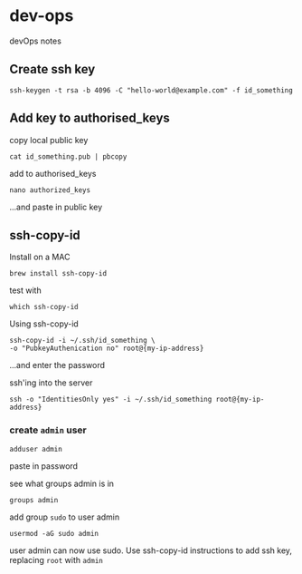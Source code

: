 # dev-ops
devOps notes

## Create ssh key
```
ssh-keygen -t rsa -b 4096 -C "hello-world@example.com" -f id_something
```
## Add key to authorised_keys

copy local public key
```
cat id_something.pub | pbcopy 
```

add to authorised_keys
```
nano authorized_keys
```
...and paste in public key 

## ssh-copy-id
Install on a MAC
```
brew install ssh-copy-id
```

test with
```
which ssh-copy-id
``` 

Using ssh-copy-id
```
ssh-copy-id -i ~/.ssh/id_something \
-o "PubkeyAuthenication no" root@{my-ip-address}
```
...and enter the password

ssh'ing into the server
```
ssh -o "IdentitiesOnly yes" -i ~/.ssh/id_something root@{my-ip-address}
```

### create `admin` user
```
adduser admin
```
paste in password

see what groups admin is in
```
groups admin
```

add group `sudo` to user admin
```
usermod -aG sudo admin
```
user admin can now use sudo. Use ssh-copy-id instructions to add ssh key, replacing `root` with `admin` 



